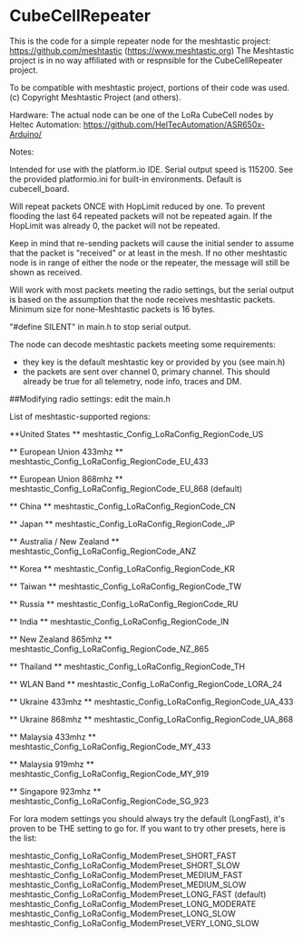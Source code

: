 # CubeCellRepeater

This is the code for a simple repeater node for the meshtastic project: https://github.com/meshtastic (https://www.meshtastic.org)
The Meshtastic project is in no way affiliated with or respnsible for the CubeCellRepeater project.

To be compatible with meshtastic project, portions of their code was used.
(c) Copyright Meshtastic Project (and others).

Hardware:
The actual node can be one of the LoRa CubeCell nodes by Heltec Automation: https://github.com/HelTecAutomation/ASR650x-Arduino/

Notes:

Intended for use with the platform.io IDE. Serial output speed is 115200.
See the provided platformio.ini for built-in environments. Default is cubecell_board.

Will repeat packets ONCE with HopLimit reduced by one. To prevent flooding the last 64 repeated packets will not be repeated again.
If the HopLimit was already 0, the packet will not be repeated.

Keep in mind that re-sending packets will cause the initial sender to assume that the packet is "received" or at least in the mesh.
If no other meshtastic node is in range of either the node or the repeater, the message will still be shown as received. 

Will work with most packets meeting the radio settings, but the serial output is based on the assumption that the node receives meshtastic packets.
Minimum size for none-Meshtastic packets is 16 bytes.

"#define SILENT" in main.h to stop serial output.

The node can decode meshtastic packets meeting some requirements:
- they key is the default meshtastic key or provided by you (see main.h)
- the packets are sent over channel 0, primary channel. This should already be true for all telemetry, node info, traces and DM.

##Modifying radio settings:  edit the main.h

List of meshtastic-supported regions:

**United States **
meshtastic_Config_LoRaConfig_RegionCode_US

** European Union 433mhz **
meshtastic_Config_LoRaConfig_RegionCode_EU_433

** European Union 868mhz **
meshtastic_Config_LoRaConfig_RegionCode_EU_868      (default)

** China **
meshtastic_Config_LoRaConfig_RegionCode_CN

** Japan **
meshtastic_Config_LoRaConfig_RegionCode_JP

** Australia / New Zealand **
meshtastic_Config_LoRaConfig_RegionCode_ANZ

** Korea **
meshtastic_Config_LoRaConfig_RegionCode_KR

** Taiwan **
meshtastic_Config_LoRaConfig_RegionCode_TW

** Russia **
meshtastic_Config_LoRaConfig_RegionCode_RU

** India **
meshtastic_Config_LoRaConfig_RegionCode_IN

** New Zealand 865mhz **
meshtastic_Config_LoRaConfig_RegionCode_NZ_865

** Thailand **
meshtastic_Config_LoRaConfig_RegionCode_TH

** WLAN Band **
meshtastic_Config_LoRaConfig_RegionCode_LORA_24

** Ukraine 433mhz **
meshtastic_Config_LoRaConfig_RegionCode_UA_433

** Ukraine 868mhz **
meshtastic_Config_LoRaConfig_RegionCode_UA_868

** Malaysia 433mhz **
meshtastic_Config_LoRaConfig_RegionCode_MY_433

** Malaysia 919mhz **
meshtastic_Config_LoRaConfig_RegionCode_MY_919

** Singapore 923mhz **
 meshtastic_Config_LoRaConfig_RegionCode_SG_923

For lora modem settings you should always try the default (LongFast), it's proven to be THE setting to go for.
If you want to try other presets, here is the list:

meshtastic_Config_LoRaConfig_ModemPreset_SHORT_FAST
meshtastic_Config_LoRaConfig_ModemPreset_SHORT_SLOW
meshtastic_Config_LoRaConfig_ModemPreset_MEDIUM_FAST
meshtastic_Config_LoRaConfig_ModemPreset_MEDIUM_SLOW
meshtastic_Config_LoRaConfig_ModemPreset_LONG_FAST      (default)
meshtastic_Config_LoRaConfig_ModemPreset_LONG_MODERATE
meshtastic_Config_LoRaConfig_ModemPreset_LONG_SLOW
meshtastic_Config_LoRaConfig_ModemPreset_VERY_LONG_SLOW
